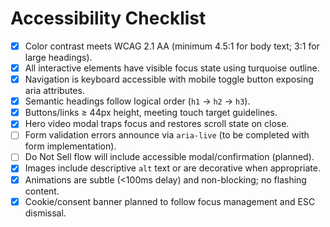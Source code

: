 ﻿# Accessibility Checklist

- [x] Color contrast meets WCAG 2.1 AA (minimum 4.5:1 for body text; 3:1 for large headings).
- [x] All interactive elements have visible focus state using turquoise outline.
- [x] Navigation is keyboard accessible with mobile toggle button exposing aria attributes.
- [x] Semantic headings follow logical order (`h1` → `h2` → `h3`).
- [x] Buttons/links ≥ 44px height, meeting touch target guidelines.
- [x] Hero video modal traps focus and restores scroll state on close.
- [ ] Form validation errors announce via `aria-live` (to be completed with form implementation).
- [ ] Do Not Sell flow will include accessible modal/confirmation (planned).
- [x] Images include descriptive `alt` text or are decorative when appropriate.
- [x] Animations are subtle (<100ms delay) and non-blocking; no flashing content.
- [x] Cookie/consent banner planned to follow focus management and ESC dismissal.
